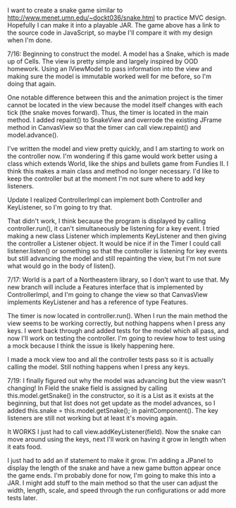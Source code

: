 I want to create a snake game similar to http://www.menet.umn.edu/~dockt036/snake.html
to practice MVC design. Hopefully I can make it into a playable JAR. The game above has a link
to the source code in JavaScript, so maybe I'll compare it with my design when I'm done.

7/16: 
Beginning to construct the model. A model has a Snake, which is made up of Cells.
The view is pretty simple and largely inspired by OOD homework. Using an IViewModel to pass information
into the view and making sure the model is immutable worked well for me before, so I'm doing that again.

One notable difference between this and the animation project is the timer cannot be located in the view because
the model itself changes with each tick (the snake moves forward). Thus, the timer is located in the main 
method. I added repaint() to SnakeView and overrode the existing JFrame method in CanvasView so that the 
timer can call view.repaint() and model.advance().

I've written the model and view pretty quickly, and I am starting to work on the controller now. I'm wondering
if this game would work better using a class which extends World, like the ships and bullets game from 
Fundies II. I think this makes a main class and method no longer necessary. I'd like to keep the controller
but at the moment I'm not sure where to add key listeners.

Update I realized ControllerImpl can implement both Controller and KeyListener, so I'm going to try that.

That didn't work, I think because the program is displayed by calling controller.run(), it can't simultaneously
be listening for a key event. I tried making a new class Listener which implements KeyListener and then giving
the controller a Listener object. It would be nice if in the Timer I could call listener.listen() or something
so that the controller is listening for key events but still advancing the model and still repainting the view,
but I'm not sure what would go in the body of listen().

7/17:
World is a part of a Northeastern library, so I don't want to use that. My new branch will include a Features
interface that is implemented by ControllerImpl, and I'm going to change the view so that
CanvasView implements KeyListener and has a reference of type Features.

The timer is now located in controller.run(). When I run the main method the view seems to be working
correctly, but nothing happens when I press any keys. I went back through and added tests for the model
which all pass, and now I'll work on testing the controller. I'm going to review how to test using a 
mock because I think the issue is likely happening here.

I made a mock view too and all the controller tests pass so it is actually calling the model. Still
nothing happens when I press any keys.

7/19:
I finally figured out why the model was advancing but the view wasn't changing! In Field the snake field
is assigned by calling this.model.getSnake() in the constructor, so it is a List<Cell> as it exists at the beginning, 
but that list does not get update as the model advances, so I added this.snake = this.model.getSnake();
in paintComponent(). The key listeners are still not working but at least it's moving again.

It WORKS I just had to call view.addKeyListener(field). Now the snake can move around using the keys,
next I'll work on having it grow in length when it eats food.

I just had to add an if statement to make it grow. I'm adding a JPanel to display the length of the snake
and have a new game button appear once the game ends. I'm probably done for now, I'm going to make this into
a JAR. I might add stuff to the main method so that the user can adjust the width, length, scale, and speed
through the run configurations or add more tests later.